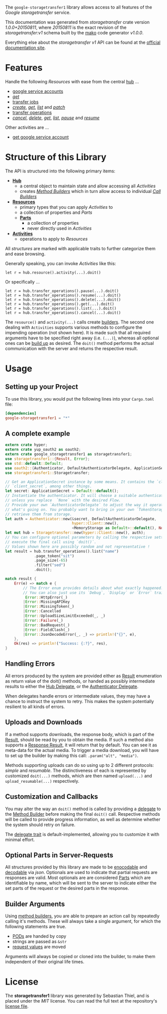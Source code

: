 <!---
DO NOT EDIT !
This file was generated automatically from 'src/mako/api/README.md.mako'
DO NOT EDIT !
-->
The `google-storagetransfer1` library allows access to all features of the *Google storagetransfer* service.

This documentation was generated from *storagetransfer* crate version *1.0.0+20150811*, where *20150811* is the exact revision of the *storagetransfer:v1* schema built by the [mako](http://www.makotemplates.org/) code generator *v1.0.0*.

Everything else about the *storagetransfer* *v1* API can be found at the
[official documentation site](https://cloud.google.com/storage/transfer).
# Features

Handle the following *Resources* with ease from the central [hub](http://byron.github.io/google-apis-rs/google_storagetransfer1/struct.Storagetransfer.html) ... 

* [google service accounts](http://byron.github.io/google-apis-rs/google_storagetransfer1/struct.GoogleServiceAccount.html)
 * [*get*](http://byron.github.io/google-apis-rs/google_storagetransfer1/struct.GoogleServiceAccountGetCall.html)
* [transfer jobs](http://byron.github.io/google-apis-rs/google_storagetransfer1/struct.TransferJob.html)
 * [*create*](http://byron.github.io/google-apis-rs/google_storagetransfer1/struct.TransferJobCreateCall.html), [*get*](http://byron.github.io/google-apis-rs/google_storagetransfer1/struct.TransferJobGetCall.html), [*list*](http://byron.github.io/google-apis-rs/google_storagetransfer1/struct.TransferJobListCall.html) and [*patch*](http://byron.github.io/google-apis-rs/google_storagetransfer1/struct.TransferJobPatchCall.html)
* [transfer operations](http://byron.github.io/google-apis-rs/google_storagetransfer1/struct.TransferOperation.html)
 * [*cancel*](http://byron.github.io/google-apis-rs/google_storagetransfer1/struct.TransferOperationCancelCall.html), [*delete*](http://byron.github.io/google-apis-rs/google_storagetransfer1/struct.TransferOperationDeleteCall.html), [*get*](http://byron.github.io/google-apis-rs/google_storagetransfer1/struct.TransferOperationGetCall.html), [*list*](http://byron.github.io/google-apis-rs/google_storagetransfer1/struct.TransferOperationListCall.html), [*pause*](http://byron.github.io/google-apis-rs/google_storagetransfer1/struct.TransferOperationPauseCall.html) and [*resume*](http://byron.github.io/google-apis-rs/google_storagetransfer1/struct.TransferOperationResumeCall.html)

Other activities are ...

* [get google service account](http://byron.github.io/google-apis-rs/google_storagetransfer1/struct.MethodGetGoogleServiceAccountCall.html)



# Structure of this Library

The API is structured into the following primary items:

* **[Hub](http://byron.github.io/google-apis-rs/google_storagetransfer1/struct.Storagetransfer.html)**
    * a central object to maintain state and allow accessing all *Activities*
    * creates [*Method Builders*](http://byron.github.io/google-apis-rs/google_storagetransfer1/trait.MethodsBuilder.html) which in turn
      allow access to individual [*Call Builders*](http://byron.github.io/google-apis-rs/google_storagetransfer1/trait.CallBuilder.html)
* **[Resources](http://byron.github.io/google-apis-rs/google_storagetransfer1/trait.Resource.html)**
    * primary types that you can apply *Activities* to
    * a collection of properties and *Parts*
    * **[Parts](http://byron.github.io/google-apis-rs/google_storagetransfer1/trait.Part.html)**
        * a collection of properties
        * never directly used in *Activities*
* **[Activities](http://byron.github.io/google-apis-rs/google_storagetransfer1/trait.CallBuilder.html)**
    * operations to apply to *Resources*

All *structures* are marked with applicable traits to further categorize them and ease browsing.

Generally speaking, you can invoke *Activities* like this:

```Rust,ignore
let r = hub.resource().activity(...).doit()
```

Or specifically ...

```ignore
let r = hub.transfer_operations().pause(...).doit()
let r = hub.transfer_operations().resume(...).doit()
let r = hub.transfer_operations().delete(...).doit()
let r = hub.transfer_operations().get(...).doit()
let r = hub.transfer_operations().list(...).doit()
let r = hub.transfer_operations().cancel(...).doit()
```

The `resource()` and `activity(...)` calls create [builders][builder-pattern]. The second one dealing with `Activities` 
supports various methods to configure the impending operation (not shown here). It is made such that all required arguments have to be 
specified right away (i.e. `(...)`), whereas all optional ones can be [build up][builder-pattern] as desired.
The `doit()` method performs the actual communication with the server and returns the respective result.

# Usage

## Setting up your Project

To use this library, you would put the following lines into your `Cargo.toml` file:

```toml
[dependencies]
google-storagetransfer1 = "*"
```

## A complete example

```Rust
extern crate hyper;
extern crate yup_oauth2 as oauth2;
extern crate google_storagetransfer1 as storagetransfer1;
use storagetransfer1::{Result, Error};
use std::default::Default;
use oauth2::{Authenticator, DefaultAuthenticatorDelegate, ApplicationSecret, MemoryStorage};
use storagetransfer1::Storagetransfer;

// Get an ApplicationSecret instance by some means. It contains the `client_id` and 
// `client_secret`, among other things.
let secret: ApplicationSecret = Default::default();
// Instantiate the authenticator. It will choose a suitable authentication flow for you, 
// unless you replace  `None` with the desired Flow.
// Provide your own `AuthenticatorDelegate` to adjust the way it operates and get feedback about 
// what's going on. You probably want to bring in your own `TokenStorage` to persist tokens and
// retrieve them from storage.
let auth = Authenticator::new(&secret, DefaultAuthenticatorDelegate,
                              hyper::Client::new(),
                              <MemoryStorage as Default>::default(), None);
let mut hub = Storagetransfer::new(hyper::Client::new(), auth);
// You can configure optional parameters by calling the respective setters at will, and
// execute the final call using `doit()`.
// Values shown here are possibly random and not representative !
let result = hub.transfer_operations().list("name")
             .page_token("sit")
             .page_size(-65)
             .filter("sed")
             .doit();

match result {
    Err(e) => match e {
        // The Error enum provides details about what exactly happened.
        // You can also just use its `Debug`, `Display` or `Error` traits
         Error::HttpError(_)
        |Error::MissingAPIKey
        |Error::MissingToken(_)
        |Error::Cancelled
        |Error::UploadSizeLimitExceeded(_, _)
        |Error::Failure(_)
        |Error::BadRequest(_)
        |Error::FieldClash(_)
        |Error::JsonDecodeError(_, _) => println!("{}", e),
    },
    Ok(res) => println!("Success: {:?}", res),
}

```
## Handling Errors

All errors produced by the system are provided either as [Result](http://byron.github.io/google-apis-rs/google_storagetransfer1/enum.Result.html) enumeration as return value of 
the doit() methods, or handed as possibly intermediate results to either the 
[Hub Delegate](http://byron.github.io/google-apis-rs/google_storagetransfer1/trait.Delegate.html), or the [Authenticator Delegate](http://byron.github.io/google-apis-rs/google_storagetransfer1/../yup-oauth2/trait.AuthenticatorDelegate.html).

When delegates handle errors or intermediate values, they may have a chance to instruct the system to retry. This 
makes the system potentially resilient to all kinds of errors.

## Uploads and Downloads
If a method supports downloads, the response body, which is part of the [Result](http://byron.github.io/google-apis-rs/google_storagetransfer1/enum.Result.html), should be
read by you to obtain the media.
If such a method also supports a [Response Result](http://byron.github.io/google-apis-rs/google_storagetransfer1/trait.ResponseResult.html), it will return that by default.
You can see it as meta-data for the actual media. To trigger a media download, you will have to set up the builder by making
this call: `.param("alt", "media")`.

Methods supporting uploads can do so using up to 2 different protocols: 
*simple* and *resumable*. The distinctiveness of each is represented by customized 
`doit(...)` methods, which are then named `upload(...)` and `upload_resumable(...)` respectively.

## Customization and Callbacks

You may alter the way an `doit()` method is called by providing a [delegate](http://byron.github.io/google-apis-rs/google_storagetransfer1/trait.Delegate.html) to the 
[Method Builder](http://byron.github.io/google-apis-rs/google_storagetransfer1/trait.CallBuilder.html) before making the final `doit()` call. 
Respective methods will be called to provide progress information, as well as determine whether the system should 
retry on failure.

The [delegate trait](http://byron.github.io/google-apis-rs/google_storagetransfer1/trait.Delegate.html) is default-implemented, allowing you to customize it with minimal effort.

## Optional Parts in Server-Requests

All structures provided by this library are made to be [enocodable](http://byron.github.io/google-apis-rs/google_storagetransfer1/trait.RequestValue.html) and 
[decodable](http://byron.github.io/google-apis-rs/google_storagetransfer1/trait.ResponseResult.html) via *json*. Optionals are used to indicate that partial requests are responses 
are valid.
Most optionals are are considered [Parts](http://byron.github.io/google-apis-rs/google_storagetransfer1/trait.Part.html) which are identifiable by name, which will be sent to 
the server to indicate either the set parts of the request or the desired parts in the response.

## Builder Arguments

Using [method builders](http://byron.github.io/google-apis-rs/google_storagetransfer1/trait.CallBuilder.html), you are able to prepare an action call by repeatedly calling it's methods.
These will always take a single argument, for which the following statements are true.

* [PODs][wiki-pod] are handed by copy
* strings are passed as `&str`
* [request values](http://byron.github.io/google-apis-rs/google_storagetransfer1/trait.RequestValue.html) are moved

Arguments will always be copied or cloned into the builder, to make them independent of their original life times.

[wiki-pod]: http://en.wikipedia.org/wiki/Plain_old_data_structure
[builder-pattern]: http://en.wikipedia.org/wiki/Builder_pattern
[google-go-api]: https://github.com/google/google-api-go-client

# License
The **storagetransfer1** library was generated by Sebastian Thiel, and is placed 
under the *MIT* license.
You can read the full text at the repository's [license file][repo-license].

[repo-license]: https://github.com/Byron/google-apis-rsblob/master/LICENSE.md
